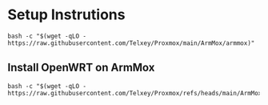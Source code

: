 # Setup Instrutions

    bash -c "$(wget -qLO - https://raw.githubusercontent.com/Telxey/Proxmox/main/ArmMox/armmox)"

## Install OpenWRT on ArmMox

    bash -c "$(wget -qLO - https://raw.githubusercontent.com/Telxey/Proxmox/refs/heads/main/ArmMox/LXC/OpenWRT)"
